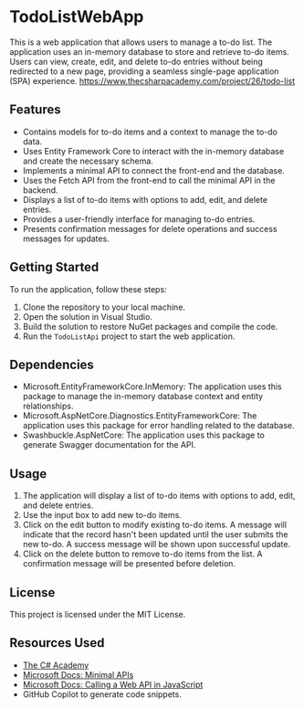 # TodoListWebApp
This is a web application that allows users to manage a to-do list. The application uses an in-memory database to store and retrieve to-do items. Users can view, create, edit, and delete to-do entries without being redirected to a new page, providing a seamless single-page application (SPA) experience.
<https://www.thecsharpacademy.com/project/26/todo-list>

## Features

- Contains models for to-do items and a context to manage the to-do data.
- Uses Entity Framework Core to interact with the in-memory database and create the necessary schema.
- Implements a minimal API to connect the front-end and the database.
- Uses the Fetch API from the front-end to call the minimal API in the backend.
- Displays a list of to-do items with options to add, edit, and delete entries.
- Provides a user-friendly interface for managing to-do entries.
- Presents confirmation messages for delete operations and success messages for updates.

## Getting Started

To run the application, follow these steps:

1. Clone the repository to your local machine.
2. Open the solution in Visual Studio.
3. Build the solution to restore NuGet packages and compile the code.
4. Run the `TodoListApi` project to start the web application.

## Dependencies

- Microsoft.EntityFrameworkCore.InMemory: The application uses this package to manage the in-memory database context and entity relationships.
- Microsoft.AspNetCore.Diagnostics.EntityFrameworkCore: The application uses this package for error handling related to the database.
- Swashbuckle.AspNetCore: The application uses this package to generate Swagger documentation for the API.

## Usage

1. The application will display a list of to-do items with options to add, edit, and delete entries.
2. Use the input box to add new to-do items.
3. Click on the edit button to modify existing to-do items. A message will indicate that the record hasn't been updated until the user submits the new to-do. A success message will be shown upon successful update.
4. Click on the delete button to remove to-do items from the list. A confirmation message will be presented before deletion.

## License

This project is licensed under the MIT License.

## Resources Used

- [The C# Academy](https://www.thecsharpacademy.com/)
- [Microsoft Docs: Minimal APIs](https://learn.microsoft.com/en-us/aspnet/core/tutorials/min-web-api?view=aspnetcore-8.0&tabs=visual-studio)
- [Microsoft Docs: Calling a Web API in JavaScript](https://learn.microsoft.com/en-us/aspnet/core/tutorials/web-api-javascript?view=aspnetcore-8.0)
- GitHub Copilot to generate code snippets.

